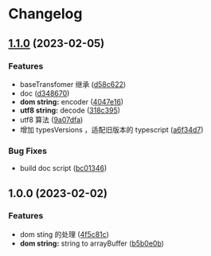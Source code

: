 # Changelog

## [1.1.0](https://github.com/sklme/binary-string/compare/v1.0.0...v1.1.0) (2023-02-05)

### Features

- baseTransfomer 继承 ([d58c622](https://github.com/sklme/binary-string/commit/d58c622a81f122d689c2077de499e2cafaf2dad9))
- doc ([d348670](https://github.com/sklme/binary-string/commit/d3486705b8b362a609514bfb12929a12e0ee392e))
- **dom string:** encoder ([4047e16](https://github.com/sklme/binary-string/commit/4047e163f64324480ac03cfac3676c2d573b6c18))
- **utf8 string:** decode ([318c395](https://github.com/sklme/binary-string/commit/318c395ef26614b2c4b7f17a790bb375c56c49e2))
- utf8 算法 ([9a07dfa](https://github.com/sklme/binary-string/commit/9a07dfa5aaf624b3b0675c418cba9124ef17b1e9))
- 增加 typesVersions ，适配旧版本的 typescript ([a6f34d7](https://github.com/sklme/binary-string/commit/a6f34d701923c81f4e39fc8b32666d29c6470a3e))

### Bug Fixes

- build doc script ([bc01346](https://github.com/sklme/binary-string/commit/bc01346553483a6f186cc1d2860264e1aa340b05))

## 1.0.0 (2023-02-02)

### Features

- dom sting 的处理 ([4f5c81c](https://github.com/sklme/binary-string/commit/4f5c81c00e8a1bdba9ec5bebc1b74d27193fb431))
- **dom string:** string to arrayBuffer ([b5b0e0b](https://github.com/sklme/binary-string/commit/b5b0e0b65e016c50518bb1d0455208314e4fba63))
